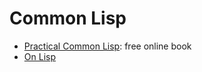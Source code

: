 # Common Lisp

* [Practical Common Lisp](http://www.gigamonkeys.com/book/): free online book
* [On Lisp](books/on-lisp.pdf)